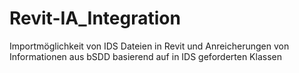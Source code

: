# Revit-IA_Integration
 Importmöglichkeit von IDS Dateien in Revit und Anreicherungen von Informationen aus bSDD basierend auf in IDS geforderten Klassen
